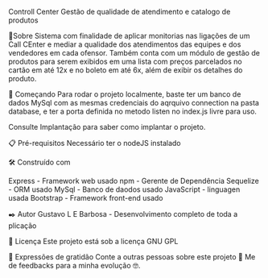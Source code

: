 Controll Center
Gestão de qualidade de atendimento e catalogo de produtos

📒Sobre
Sistema com finalidade de aplicar monitorias nas ligações de um Call CEnter e mediar a qualidade dos atendimentos das equipes e dos vendedores em cada ofensor.
Também conta com um módulo de gestão de produtos para serem exibidos em uma lista com preços parcelados no cartão em até 12x e no boleto em até 6x,
além de exibir os detalhes do produto.

🚀 Começando
Para rodar o projeto localmente, baste ter um banco de dados MySql com as mesmas credenciais do aqrquivo connection na pasta database,
e ter a porta definida no metodo listen no index.js livre para uso.

Consulte Implantação para saber como implantar o projeto.

📋 Pré-requisitos
Necessário ter o nodeJS instalado

🛠️ Construído com

Express - Framework web usado
npm - Gerente de Dependência
Sequelize - ORM usado
MySql - Banco de daodos usado
JavaScript - linguagen usada
Bootstrap - Framework front-end usado


✒️ Autor
Gustavo L E Barbosa - Desenvolvimento completo de toda a plicação

📄 Licença
Este projeto está sob a licença GNU GPL

🎁 Expressões de gratidão
Conte a outras pessoas sobre este projeto 📢
Me de feedbacks para a minha evolução 🤓.

